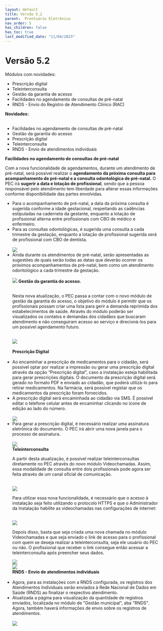 ```yaml
---
layout: default
title: Versão 5.2
parent:  Prontuário Eletrônico
nav_order: 5
has_children: false
has_toc: true
last_modified_date: "11/04/2023"
---
```


<link rel="stylesheet" type="text/css" href="../estilos.css">

<h1>Versão 5.2</h1>

Módulos com novidades:
<ul>
    <li>Prescrição digital</li>
    <li>Teleinterconsulta</li>
    <li>Gestão da garantia de acesso</li>
    <li>Facilidades no agendamento de consultas de pré-natal</li>
    <li>RNDS - Envio do Registro de Atendimento Clínico (RAC)</li>    
</ul>

<b>Novidades:</b>

<ul>
    <br>
    <li>Facilidades no agendamento de consultas de pré-natal</li>
    <li>Gestão da garantia do acesso</li>
    <li>Prescrição digital</li>
    <li>Teleinterconsulta</li>
    <li>RNDS - Envio de atendimentos individuais</li>
</ul>

<b>Facilidades no agendamento de consultas de pré-natal</b>

<p>Com a nova funcionalidade de agendamentos, durante um atendimento de pré-natal, será possível realizar o <b>agendamento da próxima consulta para acompanhamento de pré-natal e a consulta odontológica de pré-natal.</b> O PEC irá <b>sugerir a data e lotação de profissional</b>, sendo que a pessoa responsável pelo atendimento tem liberdade para alterar essas informações conforme disponibilidade das partes envolvidas.</p>

<ul>
    <li>Para o acompanhamento de pré-natal, a data da próxima consulta é sugerida conforme a idade gestacional, respeitando as cadências estipuladas na caderneta da gestante, enquanto a lotação de profissional alterna entre profissionais com CBO de médico e enfermeiro.</li>
    <li>Para as consultas odontológicas, é sugerida uma consulta a cada trimestre da gestação, enquanto a lotação de profissional sugerida será de profissional com CBO de dentista.</li>
    <br>    
        <img src="011.gif">
    <br>
    <li>Ainda durante os atendimentos de pré-natal, serão apresentadas as sugestões de quais serão todas as datas que deverão ocorrer os próximos acompanhamentos de pré-natal, bem como um atendimento odontológico a cada trimestre da gestação.</li>
    <br>
    <img src="./media/012.png">
    <b>Gestão da garantia do acesso.</b>
    <br>
    <br>
    <p>Nesta nova atualização, o PEC passa a contar com o novo módulo de gestão da garantia do acesso, o objetivo do módulo é permitir que os profissionais possam criar uma lista para gerir a demanda reprimida dos estabelecimentos de saúde. Através do módulo poderão ser visualizados os contatos e demandas dos cidadãos que buscaram atendimento e não conseguiram acesso ao serviço e direcioná-los para um possível agendamento futuro.</p>
    <br>
    <img src="./media/013.gif">
    <br>
    <br>
    <b>Prescrição Digital</b>
    <br>    
    <br>
    <li>Ao encaminhar a prescrição de medicamentos para o cidadão, será possível optar por realizar a impressão ou gerar uma prescrição digital através da opção “Prescrição digital”, caso a instalação esteja habilitada para gerar prescrições digitais. O documento da prescrição digital será gerado no formato PDF e enviado ao cidadão, que poderá utilizá-lo para retirar medicamentos. Na farmácia, será possível registar que os medicamentos da prescrição foram fornecidos.</li>
    <li>A prescrição digital será encaminhada ao cidadão via SMS. É possível editar o telefone celular antes de encaminhar clicando no ícone de edição ao lado do número.</li>
    <br>    
    <img src="./media/014.gif">
    <br>
    <li>Para gerar a prescrição digital, é necessário realizar uma assinatura eletrônica do documento. O PEC irá abrir uma nova janela para o processo de assinatura.</li>
    <br>
    <img src="./media/015.gif">
    <br>
    <b>Teleinterconsulta</b>
    <br>
    <p>A partir desta atualização, é possível realizar teleinterconsultas diretamente no PEC através do novo módulo Videochamadas. Assim, essa modalidade de consulta entre dois profissionais pode agora ser feita através de um canal oficial de comunicação.</p>
    <br>
    <img src="./media/016.png">
    <p>Para utilizar essa nova funcionalidade, é necessário que o acesso à instalação seja feito utilizando o protocolo HTTPS e que o Administrador da Instalação habilite as videochamadas nas configurações de internet:</p>
    <br>
    <img src="./media/017.gif">
    <br>
    <p>Depois disso, basta que seja criada uma nova chamada no módulo Videochamadas e que seja enviado o link de acesso para o profissional com quem se deseja realizar a teleinterconsulta, seja ele usuário do PEC ou não. O profissional que receber o link consegue então acessar a teleinterconsulta após preencher seus dados.</p>
    <img src="./media/018.1.png">
    <br>
    <img src="./media/018.2.png">
    <br>
    <b>RNDS - Envio de atendimentos individuais</b>
    <br>
    <br>
    <li>Agora, para as instalações com a RNDS configurada, os registros dos Atendimentos Individuais serão enviados à Rede Nacional de Dados em Saúde (RNDS) ao finalizar o respectivo atendimento.</li>    
    <li>Atualizada a página para visualização da quantidade de registros enviados, localizada no módulo de "Gestão municipal", aba "RNDS". Agora, também haverá informações de envio sobre os registros de atendimentos.</li>
    <br>
    <img src="./media/019.png">
</ul>